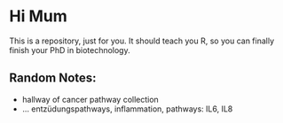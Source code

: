 # Hi Mum

This is a repository, just for you. It should teach you R, so you can finally finish your PhD in biotechnology.


## Random Notes:
* hallway of cancer pathway collection
* ... entzüdungspathways, inflammation, pathways: IL6, IL8
